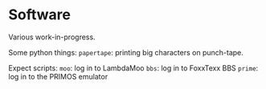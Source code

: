 # Software

Various work-in-progress.

Some python things:
`papertape`: printing big characters on punch-tape.

Expect scripts:
`moo`: log in to LambdaMoo
`bbs`: log in to FoxxTexx BBS
`prime`: log in to the PRIMOS emulator


